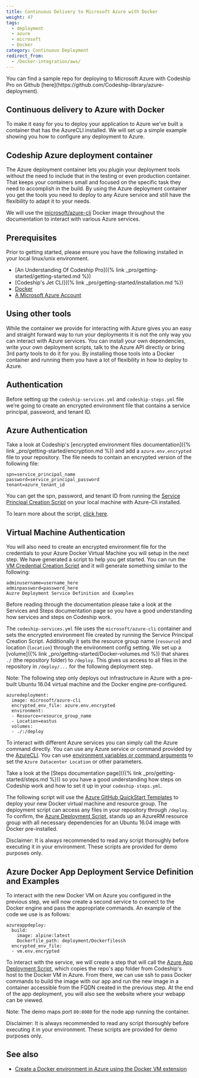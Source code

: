 ```yaml
---
title: Continuous Delivery to Microsoft Azure with Docker
weight: 47
tags:
  - deployment
  - azure
  - microsoft
  - Docker
category: Continuous Deployment
redirect_from:
  - /Docker-integration/aws/
---
```

<div class="info-block">
You can find a sample repo for deploying to Microsoft Azure with Codeship Pro on Github [here](https://github.com/Codeship-library/azure-deployment).
</div>

## Continuous delivery to Azure with Docker

To make it easy for you to deploy your application to Azure we’ve built a container that has the AzureCLI installed. We will set up a simple example showing you how to configure any deployment to Azure.

## Codeship Azure deployment container

The Azure deployment container lets you plugin your deployment tools without the need to include that in the testing or even production container. That keeps your containers small and focused on the specific task they need to accomplish in the build. By using the Azure deployment container you get the tools you need to deploy to any Azure service and still have the flexibility to adapt it to your needs.

We will use the [microsoft/azure-cli](https://hub.Docker.com/r/microsoft/azure-cli/) Docker image throughout the documentation to interact with various Azure services.

## Prerequisites

Prior to getting started, please ensure you have the following installed in your local linux/unix environment.

- [An Understanding Of Codeship Pro]({% link _pro/getting-started/getting-started.md %})
- [Codeship's Jet CLI]({% link _pro/getting-started/installation.md %})
- [Docker](https://www.Docker.com/products/overview)
- [A Microsoft Azure Account](https://azure.microsoft.com/)

## Using other tools

While the container we provide for interacting with Azure gives you an easy and straight forward way to run your deployments it is not the only way you can interact with Azure services. You can install your own dependencies, write your own deployment scripts, talk to the Azure API directly or bring 3rd party tools to do it for you. By installing those tools into a Docker container and running them you have a lot of flexibility in how to deploy to Azure.

## Authentication

Before setting up the `codeship-services.yml` and `codeship-steps.yml` file we’re going to create an encrypted environment file that contains a service principal, password, and tenant ID.

## Azure Authentication

Take a look at Codeship's [encrypted environment files documentation]({% link _pro/getting-started/encryption.md %}) and add a `azure.env.encrypted` file to your repository. The file needs to contain an encrypted version of the following file:

```
spn=service_principal_name
password=service_principal_password
tenant=azure_tenant_id
```

You can get the spn, password, and tenant ID from running the [Service Principal Creation Script](https://github.com/codeship-library/azure-deployment/blob/master/local_scripts/create_serviceprincipal.sh) on your local machine with Azure-Cli installed.

To learn more about the script, [click here](https://github.com/codeship-library/azure-deployment/blob/master/local_scripts/create_serviceprincipal.md).

## Virtual Machine Authentication

You will also need to create an encrypted environment file for the credentials to your Azure Docker Virtual Machine you will setup in the next step. We have generated a script to help you get started. You can run the [VM Credential Creation Script](https://github.com/codeship-library/azure-deployment/blob/master/local_scripts/create_vm_creds.sh) and it will generate something similar to the following:

```
adminusername=username_here
adminpassword=password_here
Auzre Deployment Service Definition and Examples
```

Before reading through the documentation please take a look at the Services and Steps documentation page so you have a good understanding how services and steps on Codeship work.

The `codeship-services.yml` file uses the `microsoft/azure-cli` container and sets the encrypted environment file created by running the Service Principal Creation Script. Additionally it sets the resource group name (`resource`) and location (`location`) through the environment config setting. We set up a [volume]({% link _pro/getting-started/Docker-volumes.md %}) that shares `./` (the repository folder) to `/deploy`. This gives us access to all files in the repository in `/deploy/...` for the following deployment step.

Note: The following step only deploys out infrastructure in Azure with a pre-built Ubuntu 16.04 virtual machine and the Docker engine pre-configured.

```
azuredeployment:
  image: microsoft/azure-cli
  encrypted_env_file: azure.env.encrypted
  environment:
  - Resource=resource_group_name
  - Location=eastus
  volumes:
  - ./:/deploy
```

To interact with different Azure services you can simply call the Azure command directly. You can use any Azure service or command provided by the [AzureCLI](https://docs.microsoft.com/en-us/azure/xplat-cli-install). You can use [environment variables or command arguments](https://docs.microsoft.com/en-us/azure/azure-resource-manager/resource-group-authoring-templates) to set the `Azure Datacenter Location` or other parameters.

Take a look at the [Steps documentation page](({% link _pro/getting-started/steps.md %})) so you have a good understanding how steps on Codeship work and how to set it up in your  `codeship-steps.yml`.

The following script will use the [Azure GitHub QuickStart Templates](https://github.com/Azure/azure-quickstart-templates) to deploy your new Docker virtual machine and resource group. The deployment script can access any files in your repository through `/deploy`. To confirm, the [Azure Deployment Script](https://github.com/codeship-library/azure-deployment/blob/master/deployment/azure_deploy.sh), stands up an AzureRM resource group with all necessary dependencies for an Ubuntu 16.04 image with Docker pre-installed.

Disclaimer: It is always recommended to read any script thoroughly before executing it in your environment. These scripts are provided for demo purposes only.

## Azure Docker App Deployment Service Definition and Examples

To interact with the new Docker VM on Azure you configured in the previous step, we will now create a second service to connect to the Docker engine and pass the appropriate commands. An example of the code we use is as follows:

```
azureappdeploy:
  build:
    image: alpine:latest
    Dockerfile_path: deployment/Dockerfilessh
  encrypted_env_file:
  - vm.env.encrypted
```

To interact with the service, we will create a step that will call the [Azure App Deployment Script](https://github.com/codeship-library/azure-deployment/blob/ssh_deploy/deployment/app_deploy.sh), which copies the repo's app folder from Codeship's host to the Docker VM in Azure. From there, we can use ssh to pass Docker commands to build the image with our app and run the new image in a container accessible from the FQDN created in the previous step. At the end of the app deployment, you will also see the website where your webapp can be viewed.

Note: The demo maps port `80:8080` for the node app running the container.

Disclaimer: It is always recommended to read any script thoroughly before executing it in your environment. These scripts are provided for demo purposes only.

## See also

- [Create a Docker environment in Azure using the Docker VM extension](https://docs.microsoft.com/en-us/azure/virtual-machines/virtual-machines-linux-Dockerextension)

